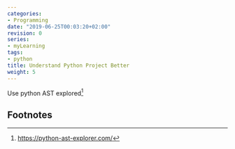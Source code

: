 ```yaml
---
categories:
- Programming
date: "2019-06-25T00:03:20+02:00"
revision: 0
series:
- myLearning
tags:
- python
title: Understand Python Project Better
weight: 5
---
```


Use python AST explored[^1]








## Footnotes

[^1]: https://python-ast-explorer.com/
[^2]: 
[^3]: 
[^4]: 
[^5]: 
